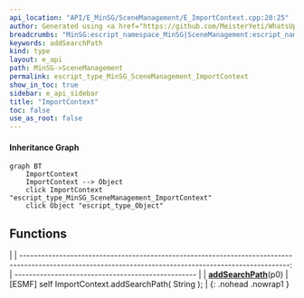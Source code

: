 ```yaml
---
api_location: "API/E_MinSG/SceneManagement/E_ImportContext.cpp:20:25"
author: Generated using <a href="https://github.com/MeisterYeti/WhatsUpDoc">WhatsUpDoc</a>
breadcrumbs: "MinSG:escript_namespace_MinSG|SceneManagement:escript_namespace_MinSG_SceneManagement"
keywords: addSearchPath
kind: type
layout: e_api
path: MinSG->SceneManagement
permalink: escript_type_MinSG_SceneManagement_ImportContext
show_in_toc: true
sidebar: e_api_sidebar
title: "ImportContext"
toc: false
use_as_root: false
---
```


#### Inheritance Graph

```mermaid
graph BT
	ImportContext
	ImportContext --> Object
	click ImportContext "escript_type_MinSG_SceneManagement_ImportContext"
	click Object "escript_type_Object"
```

## Functions

|
| --------------------------------------------------------------------------------------------------------------------------------------------------------: | -------------------------------------------------- | 
| **[addSearchPath](classMinSG_1_1SceneManagement_1_1ImportContext#classMinSG_1_1SceneManagement_1_1ImportContext_1acc3bbd449cab203bcc6b00f18e83d946)**(p0) | [ESMF] self ImportContext.addSearchPath( String ); | 
{: .nohead .nowrap1 }

